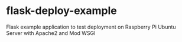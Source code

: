 # flask-deploy-example
Flask example application to test deployment on Raspberry Pi Ubuntu Server with Apache2 and Mod WSGI
